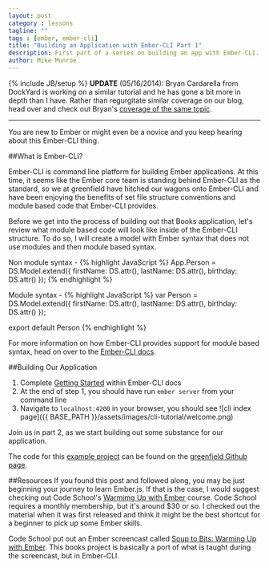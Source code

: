 ```yaml
---
layout: post
category : lessons
tagline: ""
tags : [ember, ember-cli]
title: "Building an Application with Ember-CLI Part 1"
description: First part of a series on building an app with Ember-CLI.
author: Mike Munroe
---
```

{% include JB/setup %}
**UPDATE** (05/16/2014): Bryan Cardarella from DockYard is working on a similar tutorial and he has gone a bit more in depth than I have. Rather than regurgitate similar coverage on our blog, head over and check out Bryan's [coverage of the same topic](http://reefpoints.dockyard.com/2014/05/07/building-an-ember-app-with-rails-part-1.html).

-----

You are new to Ember or might even be a novice and you keep hearing about this Ember-CLI thing.

##What is Ember-CLI?

Ember-CLI is command line platform for building Ember applications. At this time, it seems like the Ember core team is standing behind Ember-CLI as the standard, so we at greenfield have hitched our wagons onto Ember-CLI and have been enjoying the benefits of set file structure conventions and module based code that Ember-CLI provides.

Before we get into the process of building out that Books application, let's review what module based code will look like inside of the Ember-CLI structure. To do so, I will create a model with Ember syntax that does not use modules and then module based syntax.

Non module syntax -
{% highlight JavaScript %}
  App.Person = DS.Model.extend({
    firstName: DS.attr(),
    lastName: DS.attr(),
    birthday: DS.attr()
  });
{% endhighlight %}

Module syntax -
{% highlight JavaScript %}
  var Person = DS.Model.extend({
    firstName: DS.attr(),
    lastName: DS.attr(),
    birthday: DS.attr()
  });

  export default Person
{% endhighlight %}

For more information on how Ember-CLI provides support for module based syntax, head on over to the [Ember-CLI docs](http://iamstef.net/ember-cli/#using-modules).

##Building Our Application

1. Complete [Getting Started](http://iamstef.net/ember-cli/#getting-started) within Ember-CLI docs
2. At the end of step 1, you should have run `ember server` from your command line
3. Navigate to `localhost:4200` in your browser, you should see
![cli index page]({{ BASE_PATH }}/assets/images/cli-tutorial/welcome.png)

Join us in part 2, as we start building out some substance for our application.

The code for this [example project](https://github.com/greenfieldhq/ember-cli-books) can be found on the [greenfield Github page](https://github.com/greenfieldhq).

##Resources
If you found this post and followed along, you may be just beginning your journey to learn Ember.js. If that is the case, I would suggest checking out Code School's [Warmimg Up with Ember](https://www.codeschool.com/courses/warming-up-with-emberjs) course. Code School requires a monthly membership, but it's around $30 or so. I checked out the material when it was first released and think it might be the best shortcut for a beginner to pick up some Ember skills.

Code School put out an Ember screencast called [Soup to Bits: Warming Up with Ember](https://www.codeschool.com/code_tv/soup-to-bits-warming-up-with-ember). This books project is basically a port of what is taught during the screencast, but in Ember-CLI.